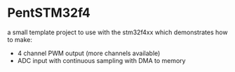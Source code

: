 # PentSTM32f4 

a small template project to use with the stm32f4xx which demonstrates how to make:

- 4 channel PWM output (more channels available)
- ADC input with continuous sampling with DMA to memory









